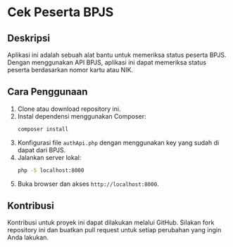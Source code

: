 # Cek Peserta BPJS

## Deskripsi

Aplikasi ini adalah sebuah alat bantu untuk memeriksa status peserta BPJS. Dengan menggunakan API BPJS, aplikasi ini dapat memeriksa status peserta berdasarkan nomor kartu atau NIK.

## Cara Penggunaan


1. Clone atau download repository ini.
2. Instal dependensi menggunakan Composer:
   ```bash
   composer install
   ```
3. Konfigurasi file `authApi.php` dengan menggunakan key yang sudah di dapat dari BPJS.
4. Jalankan server lokal:
   ```bash  
   php -S localhost:8000
   ```
5. Buka browser dan akses `http://localhost:8000`.

## Kontribusi

Kontribusi untuk proyek ini dapat dilakukan melalui GitHub. Silakan fork repository ini dan buatkan pull request untuk setiap perubahan yang ingin Anda lakukan.    

